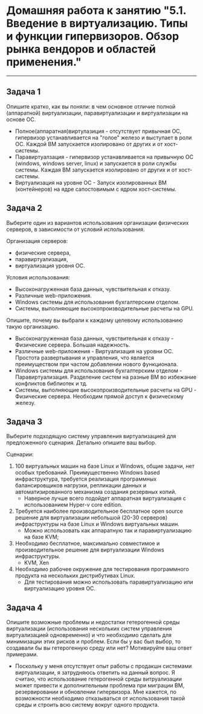
# Домашняя работа к занятию "5.1. Введение в виртуализацию. Типы и функции гипервизоров. Обзор рынка вендоров и областей применения."


---

## Задача 1

Опишите кратко, как вы поняли: в чем основное отличие полной (аппаратной) виртуализации, паравиртуализации и виртуализации на основе ОС.
* Полное(аппаратная)виртулазиция - отсутствует привычная ОС, гипервизор устанавливается на "голое" железо и выступает в роли ОС. 
  Каждой ВМ запускается изолировано от других и от хост-системы.
* Паравиртуалзация - гипервизор устанавливается на привычную ОС (windows, windows server, linux) и запускается в роли службы системы. 
  Каждая ВМ запускается изолировано от других и от хост-системы.
* Виртуализация на уровне ОС - Запуск изолированных ВМ (контейнеров) на ядре сапостовимым с ядром хост-системы.

## Задача 2

Выберите один из вариантов использования организации физических серверов, в зависимости от условий использования.

Организация серверов:
- физические сервера,
- паравиртуализация,
- виртуализация уровня ОС.

Условия использования:
- Высоконагруженная база данных, чувствительная к отказу.
- Различные web-приложения.
- Windows системы для использования бухгалтерским отделом.
- Системы, выполняющие высокопроизводительные расчеты на GPU.

Опишите, почему вы выбрали к каждому целевому использованию такую организацию.

* Высоконагруженная база данных, чувствительная к отказу - Физические сервера. Большая надежность.
* Различные web-приложения - Виртуализация на уровни ОС. Простота развертывания и управления, что является преимуществом при частом добавлении нового функционала. 
* Windows системы для использования бухгалтерским отделом - Паравиртуализация. Разделение систем на разные ВМ во избежание конфликтов библиотек и тд. 
* Системы, выполняющие высокопроизводительные расчеты на GPU - Физические сервера. Необходим прямой доступ к физическому железу. 

## Задача 3

Выберите подходящую систему управления виртуализацией для предложенного сценария. Детально опишите ваш выбор.

Сценарии:

1. 100 виртуальных машин на базе Linux и Windows, общие задачи, нет особых требований. Преимущественно Windows based инфраструктура, требуется реализация программных балансировщиков нагрузки, репликации данных и автоматизированного механизма создания резервных копий.
   * Наверное лучше всего подойдет аппаратная виртуализация с использованием Hyper-v core edition.
2. Требуется наиболее производительное бесплатное open source решение для виртуализации небольшой (20-30 серверов) инфраструктуры на базе Linux и Windows виртуальных машин.
   * Можно использовать как аппаратную так и паравиртуализацию на базе KVM;
3. Необходимо бесплатное, максимально совместимое и производительное решение для виртуализации Windows инфраструктуры.
   * KVM, Xen
4. Необходимо рабочее окружение для тестирования программного продукта на нескольких дистрибутивах Linux.
   * Для тестирования можно использовать паравиртуализацию или виртуализацию уровня ОС.

## Задача 4

Опишите возможные проблемы и недостатки гетерогенной среды виртуализации (использования нескольких систем управления виртуализацией одновременно) и что необходимо сделать для минимизации этих рисков и проблем. Если бы у вас был выбор, то создавали бы вы гетерогенную среду или нет? Мотивируйте ваш ответ примерами.
* Поскольку у меня отсутствует опыт работы с продакшн системами виртуализации, я затрудняюсь ответить на данный вопрос.
Я считаю, что использование гетерогенной среды витруализации может привести к дополнительным проблема при миграции ВМ, резервировании и обновлении гипервизора. Мне кажется, по возможности необходимо отказываться от использования такой среды и строить всю систему вокруг одного продукта.
